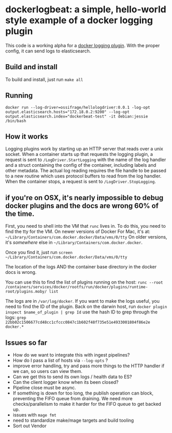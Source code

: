 # dockerlogbeat: a simple, hello-world style example of a docker logging plugin


This code is a working alpha for a [docker logging plugin](https://docs.docker.com/engine/extend/plugins_logging/). With the proper config, it can send logs to elasticsearch.
## Build and install

To build and install, just run `make all`


## Running

`docker run --log-driver=ossifrage/hellologdriver:0.0.1 -log-opt output.elasticsearch.hosts="172.18.0.2:9200" --log-opt output.elasticsearch.index="dockerbeat-test" -it debian:jessie /bin/bash`


## How it works

Logging plugins work by starting up an HTTP server that reads over a unix socket. When a container starts up that requests the logging plugin, a request is sent to `/LogDriver.StartLogging` with the name of the log handler and a struct containing the config of the container, including labels and other metadata. The actual log reading requires the file handle to be passed to a new routine which uses protocol buffers to read from the log handler. When the container stops, a request is sent to `/LogDriver.StopLogging`.



## if you're on OSX, it's nearly impossible to debug docker plugins and the docs are wrong 60% of the time.

First, you need to shell into the VM that `runc` lives in. To do this, you need to find the tty for the VM. On newer versions of Docker For Mac, it's at: `~/Library/Containers/com.docker.docker/Data/vms/0/tty` On older versions, it's _somewhere_ else in `~/Library/Containers/com.docker.docker`. 


Once you find it, just run `screen ~/Library/Containers/com.docker.docker/Data/vms/0/tty`


The location of the logs AND the container base directory in the docker docs is wrong.


You can use this to find the list of plugins running on the host: `runc --root /containers/services/docker/rootfs/run/docker/plugins/runtime-root/plugins.moby/ list`

The logs are in `/var/log/docker`. If you want to make the logs useful, you need to find the ID of the plugin. Back on the darwin host, run `docker plugin inspect $name_of_plugin | grep Id` use the hash ID to grep through the logs: `grep 22bb02c1506677cd48cc1cfccc0847c1b602f48f735e51e4933001804f86e2e docker.*`


## Issues so far

- How do we want to integrate this with ingest pipelines?
- How do I pass a list of hosts via `--log-opts` ?
- improve error handling, try and pass more things to the HTTP handler if we can, so users can view them.
- Can we get this to send its own logs / health data to ES?
- Can the client logger know when its been closed?
- Pipeline close must be async.
- If something is down for too long, the publish operation can block,  preventing the FIFO queue from draining. We need more checks/parallelism to make it harder for the FIFO queue to get backed up.
- issues with `mage fmt`
- need to standardize make/mage targets and build tooling
- Sort out Vendor